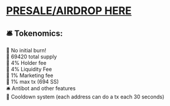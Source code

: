 # [PRESALE/AIRDROP HERE](https://t.me/joinchat/VHCtW7MF7HFmMTc0)
## 🛎 Tokenomics:
🚀 No initial burn!  
🚀 69420 total supply  
🚀 4% Holder fee  
🚀 4% Liquidity Fee  
🚀 1% Marketing fee  
🚀 1% max tx (694 SS)  
🛎 Antibot and other features  
💎 Cooldown system (each address can do a tx each 30 seconds)  
